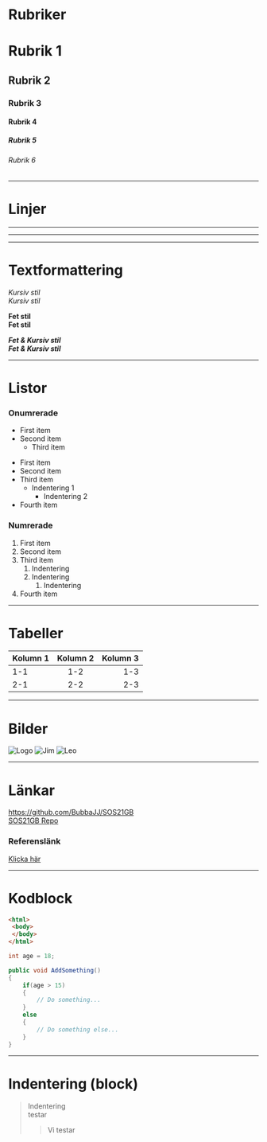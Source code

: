 ﻿# Rubriker
# Rubrik 1
## Rubrik 2
### Rubrik 3
#### Rubrik 4
##### Rubrik 5
###### Rubrik 6

---

# Linjer

---
___
***

# Textformattering

*Kursiv stil*    
_Kursiv stil_

**Fet stil**  
__Fet stil__

***Fet & Kursiv stil***  
___Fet & Kursiv stil___

---

# Listor

### Onumrerade

* First item
* Second item
  * Third item

- First item
- Second item
- Third item
  - Indentering 1
    - Indentering 2
- Fourth item

### Numrerade

1. First item
2. Second item
3. Third item
   1. Indentering
   2. Indentering
      1. Indentering
4. Fourth item

---

# Tabeller

|Kolumn 1   |Kolumn 2   |Kolumn 3   |
|---        |:---:      |---:       |
|1-1        |1-2        |1-3        |
|2-1        |2-2        |2-3        |

---

# Bilder

![Logo](https://github.githubassets.com/images/modules/logos_page/GitHub-Mark.png)
![Jim](Bild3.jpg "Jim")
![Leo](Bild2.jpg)

---

# Länkar

<https://github.com/BubbaJJ/SOS21GB>  
[SOS21GB Repo](https://github.com/BubbaJJ/SOS21GB)

### Referenslänk

[SOS21REPO]: https://github.com/BubbaJJ/SOS21GB

[Klicka här][SOS21REPO]

---

# Kodblock

```markdown
<html>
 <body>
 </body>
</html>
```

```csharp
int age = 18;

public void AddSomething()
{
    if(age > 15)
    {
        // Do something...
    }
    else
    {
        // Do something else...
    }
}
```


---

# Indentering (block)

> Indentering   
> testar   
>> Vi testar
    